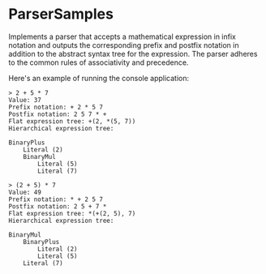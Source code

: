 ParserSamples
=============

Implements a parser that accepts a mathematical expression in infix notation and
outputs the corresponding prefix and postfix notation in addition to the abstract
syntax tree for the expression. The parser adheres to the common rules of associativity
and precedence.

Here's an example of running the console application:

	> 2 + 5 * 7
	Value: 37
	Prefix notation: + 2 * 5 7
	Postfix notation: 2 5 7 * +
	Flat expression tree: +(2, *(5, 7))
	Hierarchical expression tree:

	BinaryPlus
		Literal (2)
		BinaryMul
			Literal (5)
			Literal (7)

	> (2 + 5) * 7
	Value: 49
	Prefix notation: * + 2 5 7
	Postfix notation: 2 5 + 7 *
	Flat expression tree: *(+(2, 5), 7)
	Hierarchical expression tree:

	BinaryMul
		BinaryPlus
			Literal (2)
			Literal (5)
		Literal (7)